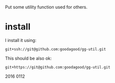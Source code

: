 
Put some utility function used for others.

# install

I install it using:

    git+ssh://git@github.com:goodagood/gg-util.git


This should be also ok:

    git+https://git@github.com:goodagood/gg-util.git


2016 0112
